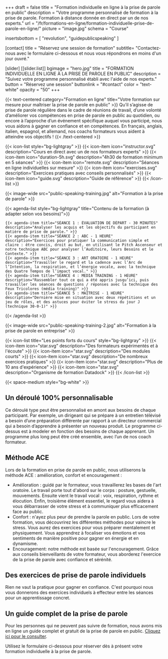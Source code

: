 +++
draft		= false
title		= "Formation individuelle en ligne à la prise de parole en public"
description = "Votre programme personnalisé de formation à la prise de parole. Formation à distance donnée en direct par un de nos experts."
url	 		= "/fr/formations-en-ligne/formation-individuelle-prise-de-parole-en-ligne/"
picture		= "image.jpg"
schema		= "Course"

insertsbottom = [ "revolution", "guidepublicspeaking" ]

[contact]
	title	= "Réservez une session de formation"
	subtitle= "Contactez-nous avec le formulaire ci-dessous et nous vous répondrons en moins d'un jour ouvré."
	
[slider]
	[[slider.list]]
		bgimage		= "hero.jpg"
		title		= "FORMATION INDIVIDUELLE EN LIGNE À LA PRISE DE PAROLE EN PUBLIC"
		description	= "Suivez votre programme personnalisé établi avec l'aide de nos experts."
		button		= "Réservez une session"
		buttonlink	= "#contact"
		color		= "text-white" 
		opacity		= "50"
+++  

{{< text-centered category="Formation en ligne" title="Votre formation sur mesure pour maîtriser la prise de parole en public" >}}
Qu’il s’agisse de prise de parole régulière dans le cadre de réunions de travail, d’une volonté d’améliorer vos compétences en prise de parole en public au quotidien, ou encore à l’approche d’un événement spécifique auquel vous participé, nous vous aidons à gagner en confiance et en compétences. En français, anglais, italien, espagnol, et allemand, nos coachs formateurs vous aident à atteindre vos objectifs !
{{< /text-centered >}}
 
{{< icon-list style="bg-lightgray" >}}
	{{< icon-item icon="instructor.svg" description="Cours en direct avec un de nos formateurs experts" >}}
	{{< icon-item icon="duration-5h.svg" description="4h30 de formation minimum en 5 séances" >}}
	{{< icon-item icon="remote.svg" description="Séances en ligne individuelles sur mesure" >}}
	{{< icon-item icon="exercises.svg" description="Exercices pratiques avec conseils personnalisés" >}}
	{{< icon-item icon="guide.svg" description="Guide de référence" >}}
{{< /icon-list >}}

{{< image-wide src="public-speaking-training.jpg" alt="Formation à la prise de parole" >}}

{{< agenda-list style="bg-lightgray" title="Contenu de la formation (à adapter selon vos besoins)">}}

	{{< agenda-item title="SÉANCE 1 : ÉVALUATION DE DÉPART - 30 MINUTES" description="Analyser les acquis et les objectifs du participant en matière de prise de parole." >}}
	{{< agenda-item title="SÉANCE 2 : ABC - 1 HEURE" description="Exercices pour pratiquer la communication simple et claire : être concis, droit au but, en utilisant le Pitch Ascenseur et notre technique ABC pour analyser l’Auditoire, leurs Besoins et le Contexte." >}}
	{{< agenda-item title="SÉANCE 3 : ART ORATOIRE - 1 HEURE" description="Travailler le regard et la cadence avec l’Arc de l’Intention, la respiration, et l’énergie vocale, avec la technique des Quatre Tempos de l’impact vocal." >}}
	{{< agenda-item title="SÉANCE 4 : MEDIA TRAINING - 1 HEURE" description="Rassembler tout ce qui a été appris jusqu’ici, puis travailler les séances de questions / réponses avec la technique des Feux Tricolores (média training)" >}}
	{{< agenda-item title="SÉANCE 5 : MAÎTRISE - 1 HEURE" description="Dernière mise en situation avec deux répétitions et un jeu de rôles, et des astuces pour éviter le stress du jour J (technique 30-0-1)" >}}
{{< /agenda-list >}}

{{< image-wide src="public-speaking-training-2.jpg" alt="Formation à la prise de parole en entreprise" >}}

{{< icon-list title="Les points forts du cours" style="bg-lightgray" >}}
	{{< icon-item icon="star.svg" description="Des formateurs expérimentés et à l'écoute" >}}
	{{< icon-item icon="star.svg" description="Des modules courts" >}}
	{{< icon-item icon="star.svg" description="De nombreux exercices pratiques" >}}
	{{< icon-item icon="star.svg" description="Plus de 10 ans d'expérience" >}}
	{{< icon-item icon="star.svg" description="Organisme de formation Datadock" >}}
{{< /icon-list >}}

{{< space-medium style="bg-white" >}}

## Un déroulé 100% personnalisable
Ce déroulé type peut être personnalisé en amont aux besoins de chaque participant. Par exemple, un dirigeant qui se prépare à un entretien télévisé a besoin d’une préparation différente par rapport à un directeur commercial qui a besoin d’apprendre à présenter un nouveau produit. Le programme ci-dessus est à modeler en fonction des besoins de chaque apprenant. Un programme plus long peut être créé ensemble, avec l’un de nos coach formateur. 

## Méthode ACE
Lors de la formation en prise de parole en public, nous utiliserons la méthode ACE : amélioration, confort et encouragement :

- Amélioration : guidé par le formateur, vous travaillerez les bases de l'art oratoire. Le travail porte tout d'abord sur le corps : posture, gestuelle, mouvements. Ensuite vient le travail vocal : voix, respiration, rythme et élocution. Enfin, troisième élément essentiel, le regard vous aidera à vous débarrasser de votre stress et à communiquer plus efficacement face au public.
- Confort : n'ayez plus peur de prendre la parole en public. Lors de votre formation, vous découvrirez les différentes méthodes pour vaincre le stress. Vous aurez des exercices pour vous préparer mentalement et physiquement. Vous apprendrez à focaliser vos émotions et vos sentiments de manière positive pour gagner en énergie et en dynamisme.
- Encouragement: notre méthode est basée sur l'encouragement. Grâce aux conseils bienveillants de votre formateur, vous aborderez l'exercice de la prise de parole avec confiance et sérénité. 

## Des exercices de prise de parole individuels
Rien ne vaut la pratique pour gagner en confiance. C'est pourquoi nous vous donnerons des exercices individuels à effecteur entre les séances pour un apprentissage concret.

## Un guide complet de la prise de parole
Pour les personnes qui ne peuvent pas suivre de formation, nous avons mis en ligne un guide complet et gratuit de la prise de parole en public. [Cliquez ici pour le consulter](/guide-ultime-prise-de-parole-en-public/).

Utilisez le formulaire ci-dessous pour réserver dès à présent votre formation individuelle à la prise de parole.
